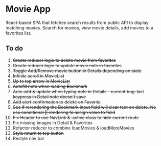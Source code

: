 # Movie App

React-based SPA that fetches search results from public API to display matching movies.
Search for movies, view movie details, add movies to a favorites list.

## To do

1. ~~Create reducer logic to delete movie from favorites~~
2. ~~Create reducer logic to update movie note in favorites~~
3. ~~Toggle Add/Remove movie button in Details depending on state~~
4. ~~Infinite scroll in MovieList~~
5. ~~Up to top arrow in MovieList~~
6. ~~Autofill note when loading Bookmark~~
7. ~~Auto add & update when typing note in Details - current bug: last keypress in Detail note doesn't save~~
8. ~~Add alert confirmation to delete on Favorite~~
9. ~~See if rerendering the Bookmark input field will clear text on delete. No use conditional || rendering to assign value to field~~
10. ~~Fix Header to use NavLink & .active class to hide current route~~
11. Fix missing images in Detail & Favorites
12. Refactor reducer to combine loadMovies & loadMoreMovies
13. ~~Style return to top button~~
14. Restyle nav bar
